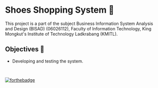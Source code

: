 # Shoes Shopping System :shoe: 
This project is a part of the subject Business Information System Analysis and Design (BISAD) (06026112), Faculty of Information Technology, King Mongkut's Institute of Technology Ladkrabang (KMITL).
<br>
## Objectives :dart:
* Developing and testing the system.


<br>

[![forthebadge](https://forthebadge.com/images/badges/built-with-love.svg)](https://forthebadge.com)
